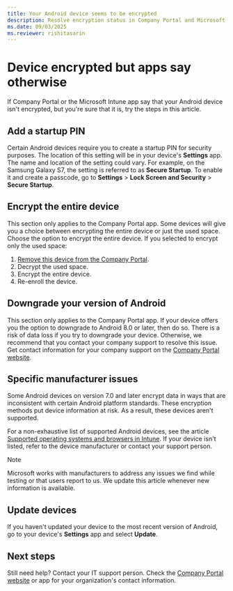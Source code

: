 ```yaml
---
title: Your Android device seems to be encrypted
description: Resolve encryption status in Company Portal and Microsoft Intune app
ms.date: 09/03/2025
ms.reviewer: rishitasarin
---
```


# Device encrypted but apps say otherwise

If Company Portal or the Microsoft Intune app say that your Android device isn't encrypted, but you're sure that it is, try the steps in this article.

## Add a startup PIN

Certain Android devices require you to create a startup PIN for security purposes. The location of this setting will be in your device's **Settings** app. The name and location of the setting could vary. For example, on the Samsung Galaxy S7, the setting is referred to as **Secure Startup**. To enable it and create a passcode, go to **Settings** > **Lock Screen and Security** > **Secure Startup**.

## Encrypt the entire device

This section only applies to the Company Portal app. Some devices will give you a choice between encrypting the entire device or just the used space. Choose the option to encrypt the entire device. If you selected to encrypt only the used space:

1. [Remove this device from the Company Portal](unenroll-your-device-from-intune-android.md).
2. Decrypt the used space.
3. Encrypt the entire device.
4. Re-enroll the device.

## Downgrade your version of Android

This section only applies to the Company Portal app. If your device offers you the option to downgrade to Android 8.0 or later, then do so. There is a risk of data loss if you try to downgrade your device. Otherwise, we recommend that you contact your company support to resolve this issue. Get contact information for your company support on the [Company Portal website](https://go.microsoft.com/fwlink/?linkid=2010980).

## Specific manufacturer issues

Some Android devices on version 7.0 and later encrypt data in ways that are inconsistent with certain Android platform standards. These encryption methods put device information at risk. As a result, these devices aren't supported.

For a non-exhaustive list of supported Android devices, see the article [Supported operating systems and browsers in Intune](/mem/intune-service/fundamentals/supported-devices-browsers#supported-samsung-knox-standard-devices). If your device isn't listed, refer to the device manufacturer or contact your support person.

> [!NOTE]
> Microsoft works with manufacturers to address any issues we find while testing or that users report to us. We update this article whenever new information is available.

## Update devices

If you haven't updated your device to the most recent version of Android, go to your device's **Settings** app and select **Update**.

## Next steps

Still need help? Contact your IT support person. Check the [Company Portal website](https://go.microsoft.com/fwlink/?linkid=2010980) or app for your organization's contact information.

